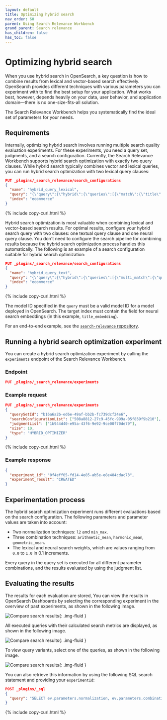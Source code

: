 ```yaml
---
layout: default
title: Optimizing hybrid search
nav_order: 60
parent: Using Search Relevance Workbench
grand_parent: Search relevance
has_children: false
has_toc: false
---
```


# Optimizing hybrid search

When you use hybrid search in OpenSearch, a key question is how to combine results from lexical and vector-based search effectively. OpenSearch provides different techniques with various parameters you can experiment with to find the best setup for your application. What works best, however, depends heavily on your data, user behavior, and application domain—there is no one-size-fits-all solution.

The Search Relevance Workbench helps you systematically find the ideal set of parameters for your needs.

## Requirements

Internally, optimizing hybrid search involves running multiple search quality evaluation experiments. For these experiments, you need a query set, judgments, and a search configuration.
Currently, the Search Relevance Workbench supports hybrid search optimization with exactly two query clauses. While hybrid search typically combines vector and lexical queries, you can run hybrid search optimization with two lexical query clauses:

```json
PUT _plugins/_search_relevance/search_configurations
{
  "name": "hybrid_query_lexical",
  "query": "{\"query\":{\"hybrid\":{\"queries\":[{\"match\":{\"title\":\"%SearchText%\"}},{\"match\":{\"category\":\"%SearchText%\"}}]}}}",
  "index": "ecommerce"
}
```
{% include copy-curl.html %}

Hybrid search optimization is most valuable when combining lexical and vector-based search results. For optimal results, configure your hybrid search query with two clauses: one textual query clause and one neural query clause. You don't need to configure the search pipeline for combining results because the hybrid search optimization process handles this automatically. The following is an example of a search configuration suitable for hybrid search optimization:

```json
PUT _plugins/_search_relevance/search_configurations
{
  "name": "hybrid_query_text",
  "query": "{\"query\":{\"hybrid\":{\"queries\":[{\"multi_match\":{\"query\":\"%SearchText%\",\"fields\":[\"id\",\"title\",\"category\",\"bullets\",\"description\",\"attrs.Brand\\\",\"attrs.Color\"]}},{\"neural\":{\"title_embedding\":{\"query_text\":\"%SearchText%\",\"k\":100,\"model_id\":\"lRFFb5cBHkapxdNcFFkP\"}}}]}},\"size\":10}",
  "index": "ecommerce"
}
```
{% include copy-curl.html %}

The model ID specified in the `query` must be a valid model ID for a model deployed in OpenSearch. The target index must contain the field for neural search embeddings (in this example, `title_embedding`).

For an end-to-end example, see the [`search-relevance` repository](https://github.com/opensearch-project/search-relevance).

## Running a hybrid search optimization experiment

You can create a hybrid search optimization experiment by calling the `experiments` endpoint of the Search Relevance Workbench.

### Endpoint

```json
PUT _plugins/_search_relevance/experiments
```

### Example request

```json
PUT _plugins/_search_relevance/experiments
{
  "querySetId": "b16a6a2b-ed6e-49af-bb2b-fc739dcf24e6",
  "searchConfigurationList": ["508a8812-27c9-45fc-999a-05f859f9b210"],
  "judgmentList": ["1b944d40-e95a-43f6-9e92-9ce00f70de79"],
  "size": 10,
  "type": "HYBRID_OPTIMIZER"
}
```
{% include copy-curl.html %}

### Example response

```json
{
  "experiment_id": "0f4eff05-fd14-4e85-ab5e-e8e484cdac73",
  "experiment_result": "CREATED"
}
```

## Experimentation process

The hybrid search optimization experiment runs different evaluations based on the search configuration. The following parameters and parameter values are taken into account:

* Two normalization techniques: `l2` and `min_max`.
* Three combination techniques: `arithmetic_mean`, `harmonic_mean`, `geometric_mean`.
* The lexical and neural search weights, which are values ranging from `0.0` to `1.0` in 0.1 increments.

Every query in the query set is executed for all different parameter combinations, and the results evaluated by using the judgment list.

## Evaluating the results

The results for each evaluation are stored, You can view the results in OpenSearch Dashboards by selecting the corresponding experiment in the overview of past experiments, as shown in the following image.

<img src="{{site.url}}{{site.baseurl}}/images/search-relevance-workbench/experiment_overview_hybrid_search_optimization.png" alt="Compare search results"/>{: .img-fluid }

All executed queries with their calculated search metrics are displayed, as shown in the following image.

<img src="{{site.url}}{{site.baseurl}}/images/search-relevance-workbench/hybrid_search_optimization_query_overview.png" alt="Compare search results"/>{: .img-fluid }

To view query variants, select one of the queries, as shown in the following image.

<img src="{{site.url}}{{site.baseurl}}/images/search-relevance-workbench/hybrid_search_optimization_variant_parameters.png" alt="Compare search results"/>{: .img-fluid }

You can also retrieve this information by using the following SQL search statement and providing your `experimentId`:

```json
POST _plugins/_sql
{
  "query": "SELECT ev.parameters.normalization, ev.parameters.combination, ev.parameters.weights, ev.results.evaluationResultId, ev.experimentId, er.id, er.metrics, er.searchText FROM search-relevance-experiment-variant ev JOIN search-relevance-evaluation-result er ON ev.results.evaluationResultId = er.id WHERE ev.experimentId = '814e2378-901c-4273-9873-9b758a33089d'"
}
```
{% include copy-curl.html %}
